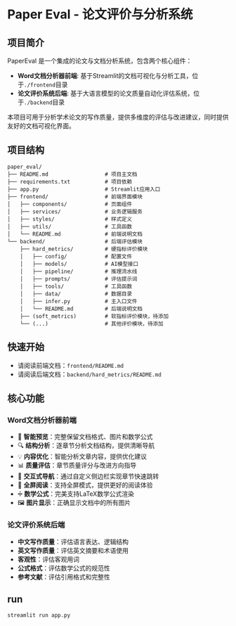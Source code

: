 # Paper Eval - 论文评价与分析系统



## 项目简介

PaperEval 是一个集成的论文与文档分析系统，包含两个核心组件：
- **Word文档分析器前端**: 基于Streamlit的文档可视化与分析工具，位于`./frontend`目录
- **论文评价系统后端**: 基于大语言模型的论文质量自动化评估系统，位于`./backend`目录

本项目可用于分析学术论文的写作质量，提供多维度的评估与改进建议，同时提供友好的文档可视化界面。

## 项目结构

```
paper_eval/
├── README.md                  # 项目主文档
├── requirements.txt           # 项目依赖
├── app.py                     # Streamlit应用入口
├── frontend/                  # 前端界面模块
│   ├── components/            # 页面组件
│   ├── services/              # 业务逻辑服务
│   ├── styles/                # 样式定义
│   ├── utils/                 # 工具函数
│   └── README.md              # 前端说明文档
└── backend/                   # 后端评估模块
    ├── hard_metrics/          # 硬指标评价模块
    │   ├── config/            # 配置文件
    │   ├── models/            # AI模型接口
    │   ├── pipeline/          # 推理流水线
    │   ├── prompts/           # 评估提示词
    │   ├── tools/             # 工具函数
    │   ├── data/              # 数据目录
    │   ├── infer.py           # 主入口文件
    │   └── README.md          # 后端说明文档
    ├── (soft_metrics)         # 软指标评价模块，待添加
    └── (...)                  # 其他评价模块，待添加
```

## 快速开始
- 请阅读前端文档：`frontend/README.md` 
- 请阅读后端文档：`backend/hard_metrics/README.md`

## 核心功能

### Word文档分析器前端

- 📝 **智能预览**：完整保留文档格式、图片和数学公式
- 🔍 **结构分析**：逐章节分析文档结构，提供清晰导航
- 💡 **内容优化**：智能分析文章内容，提供优化建议
- 📊 **质量评估**：章节质量评分与改进方向指导
- 🔖 **交互式导航**：通过自定义侧边栏实现章节快速跳转
- 📱 **全屏阅读**：支持全屏模式，提供更好的阅读体验
- ➗ **数学公式**：完美支持LaTeX数学公式渲染
- 🖼️ **图片显示**：正确显示文档中的所有图片

### 论文评价系统后端

- **中文写作质量**：评估语言表达、逻辑结构
- **英文写作质量**：评估英文摘要和术语使用
- **客观性**：评估客观用词
- **公式格式**：评估数学公式的规范性
- **参考文献**：评估引用格式和完整性

## run
``` 
streamlit run app.py
```
